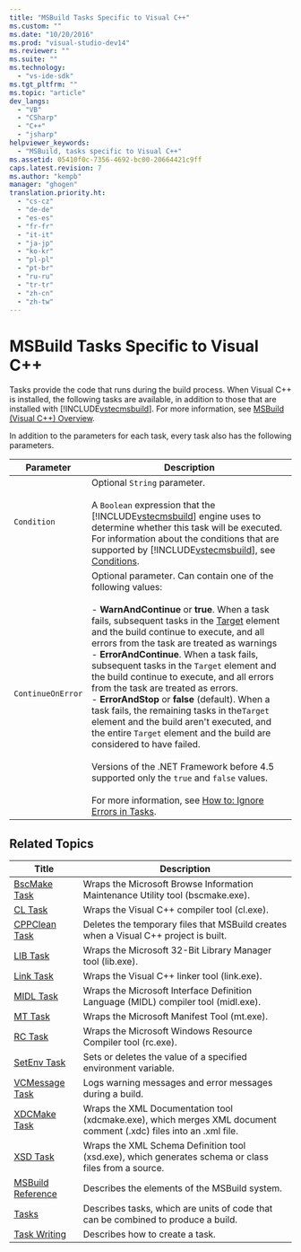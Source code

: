 ```yaml
---
title: "MSBuild Tasks Specific to Visual C++"
ms.custom: ""
ms.date: "10/20/2016"
ms.prod: "visual-studio-dev14"
ms.reviewer: ""
ms.suite: ""
ms.technology: 
  - "vs-ide-sdk"
ms.tgt_pltfrm: ""
ms.topic: "article"
dev_langs: 
  - "VB"
  - "CSharp"
  - "C++"
  - "jsharp"
helpviewer_keywords: 
  - "MSBuild, tasks specific to Visual C++"
ms.assetid: 05410f0c-7356-4692-bc00-20664421c9ff
caps.latest.revision: 7
ms.author: "kempb"
manager: "ghogen"
translation.priority.ht: 
  - "cs-cz"
  - "de-de"
  - "es-es"
  - "fr-fr"
  - "it-it"
  - "ja-jp"
  - "ko-kr"
  - "pl-pl"
  - "pt-br"
  - "ru-ru"
  - "tr-tr"
  - "zh-cn"
  - "zh-tw"
---
```

# MSBuild Tasks Specific to Visual C++
Tasks provide the code that runs during the build process. When Visual C++ is installed, the following tasks are available, in addition to those that are installed with [!INCLUDE[vstecmsbuild](../extensibility-internals/includes/vstecmsbuild_md.md)]. For more information, see [MSBuild (Visual C++) Overview](../Topic/MSBuild%20\(Visual%20C++\)%20Overview.md).  
  
 In addition to the parameters for each task, every task also has the following parameters.  
  
|Parameter|Description|  
|---------------|-----------------|  
|`Condition`|Optional `String` parameter.<br /><br /> A `Boolean` expression that the [!INCLUDE[vstecmsbuild](../extensibility-internals/includes/vstecmsbuild_md.md)] engine uses to determine whether this task will be executed. For information about the conditions that are supported by [!INCLUDE[vstecmsbuild](../extensibility-internals/includes/vstecmsbuild_md.md)], see [Conditions](../reference/msbuild-conditions.md).|  
|`ContinueOnError`|Optional parameter. Can contain one of the following values:<br /><br /> -   **WarnAndContinue** or **true**. When a task fails, subsequent tasks in the [Target](../reference/target-element--msbuild-.md) element and the build continue to execute, and all errors from the task are treated as warnings<br />-   **ErrorAndContinue**. When a task fails, subsequent tasks in the `Target` element and the build continue to execute, and all errors from the task are treated as errors.<br />-   **ErrorAndStop** or **false** (default). When a task fails, the remaining tasks in the`Target` element and the build aren't executed, and the entire `Target` element and the build are considered to have failed.<br /><br /> Versions of the .NET Framework before 4.5 supported only the `true` and `false` values.<br /><br /> For more information, see [How to: Ignore Errors in Tasks](../reference/how-to--ignore-errors-in-tasks.md).|  
  
## Related Topics  
  
|Title|Description|  
|-----------|-----------------|  
|[BscMake Task](../reference/bscmake-task.md)|Wraps the Microsoft Browse Information Maintenance Utility tool (bscmake.exe).|  
|[CL Task](../reference/cl-task.md)|Wraps the Visual C++ compiler tool (cl.exe).|  
|[CPPClean Task](../reference/cppclean-task.md)|Deletes the temporary files that MSBuild creates when a Visual C++ project is built.|  
|[LIB Task](../reference/lib-task.md)|Wraps the Microsoft 32-Bit Library Manager tool (lib.exe).|  
|[Link Task](../reference/link-task.md)|Wraps the Visual C++ linker tool (link.exe).|  
|[MIDL Task](../reference/midl-task.md)|Wraps the Microsoft Interface Definition Language (MIDL) compiler tool (midl.exe).|  
|[MT Task](../reference/mt-task.md)|Wraps the Microsoft Manifest Tool (mt.exe).|  
|[RC Task](../reference/rc-task.md)|Wraps the Microsoft Windows Resource Compiler tool (rc.exe).|  
|[SetEnv Task](../reference/setenv-task.md)|Sets or deletes the value of a specified environment variable.|  
|[VCMessage Task](../reference/vcmessage-task.md)|Logs warning messages and error messages during a build.|  
|[XDCMake Task](../reference/xdcmake-task.md)|Wraps the XML Documentation tool (xdcmake.exe), which merges XML document comment (.xdc) files into an .xml file.|  
|[XSD Task](../reference/xsd-task.md)|Wraps the XML Schema Definition tool (xsd.exe), which generates schema or class files from a source.|  
|[MSBuild Reference](../reference/msbuild-reference.md)|Describes the elements of the MSBuild system.|  
|[Tasks](../reference/msbuild-tasks.md)|Describes tasks, which are units of code that can be combined to produce a build.|  
|[Task Writing](../reference/task-writing.md)|Describes how to create a task.|